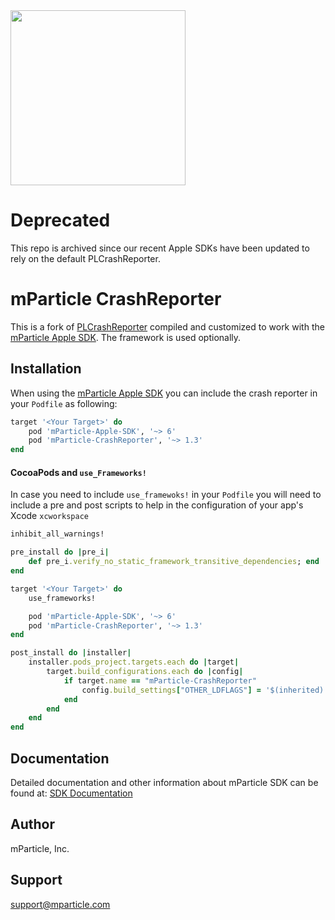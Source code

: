 <img src="https://static.mparticle.com/sdk/logo.svg" width="280">

# Deprecated
This repo is archived since our recent Apple SDKs have been updated to rely on the default PLCrashReporter.

# mParticle CrashReporter

This is a fork of [PLCrashReporter](https://www.plcrashreporter.org) compiled and customized to work with the [mParticle Apple SDK](https://github.com/mParticle/mParticle-Apple-SDK). The framework is used optionally.

## Installation

When using the [mParticle Apple SDK](https://github.com/mParticle/mParticle-Apple-SDK) you can include the crash reporter in your `Podfile` as following:

```ruby
target '<Your Target>' do
    pod 'mParticle-Apple-SDK', '~> 6'
    pod 'mParticle-CrashReporter', '~> 1.3'
end
```

#### CocoaPods and `use_Frameworks!`

In case you need to include `use_framewoks!` in your `Podfile` you will need to include a pre and post scripts to help in the configuration of your app's Xcode `xcworkspace`

```ruby
inhibit_all_warnings!

pre_install do |pre_i|
    def pre_i.verify_no_static_framework_transitive_dependencies; end
end

target '<Your Target>' do
    use_frameworks!

    pod 'mParticle-Apple-SDK', '~> 6'
    pod 'mParticle-CrashReporter', '~> 1.3'
end

post_install do |installer|
    installer.pods_project.targets.each do |target|
        target.build_configurations.each do |config|
            if target.name == "mParticle-CrashReporter"
                config.build_settings["OTHER_LDFLAGS"] = '$(inherited) "-ObjC"'
            end
        end
    end
end
```


## Documentation

Detailed documentation and other information about mParticle SDK can be found at: [SDK Documentation](http://docs.mparticle.com/#mobile-sdk-guide)

## Author

mParticle, Inc.

## Support

<support@mparticle.com>
